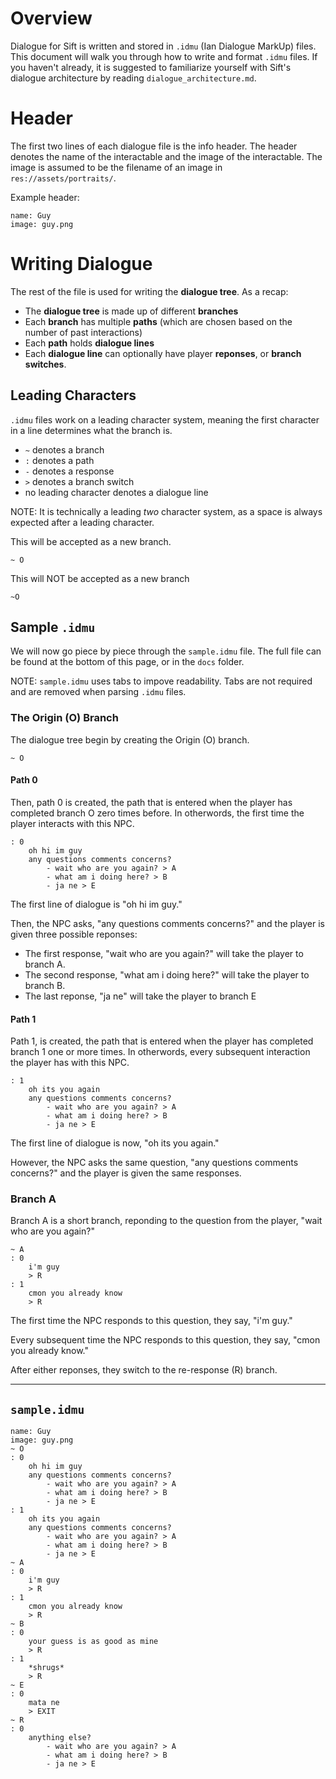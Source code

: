 # Overview
Dialogue for Sift is written and stored in `.idmu` (Ian Dialogue MarkUp) files. This document will walk you through how to write and format `.idmu` files. If you haven't already, it is suggested to familiarize yourself with Sift's dialogue architecture by reading `dialogue_architecture.md`.
# Header
The first two lines of each dialogue file is the info header. The header denotes the name of the interactable and the image of the interactable. The image is assumed to be the filename of an image in `res://assets/portraits/`.

Example header:
```
name: Guy
image: guy.png
```

# Writing Dialogue

The rest of the file is used for writing the **dialogue tree**. As a recap:
- The **dialogue tree** is made up of different **branches**
- Each **branch** has multiple **paths** (which are chosen based on the number of past interactions)
- Each **path** holds **dialogue lines**
- Each **dialogue line** can optionally have player **reponses**, or **branch switches**.

## Leading Characters

`.idmu` files work on a leading character system, meaning the first character in a line determines what the branch is.
- `~` denotes a branch
- `:` denotes a path
- `-` denotes a response
- `>` denotes a branch switch
- no leading character denotes a dialogue line

NOTE: It is technically a leading *two* character system, as a space is always expected after a leading character.

This will be accepted as a new branch.
```
~ O
```
This will NOT be accepted as a new branch
```
~O
```

## Sample `.idmu`

We will now go piece by piece through the `sample.idmu` file. The full file can be found at the bottom of this page, or in the `docs` folder.

NOTE: `sample.idmu` uses tabs to impove readability. Tabs are not required and are removed when parsing `.idmu` files.

### The Origin (O) Branch

The dialogue tree begin by creating the Origin (O) branch.
```
~ O
```
#### Path 0
Then, path 0 is created, the path that is entered when the player has completed branch O zero times before. In otherwords, the first time the player interacts with this NPC.
```
: 0
	oh hi im guy
	any questions comments concerns?
		- wait who are you again? > A
		- what am i doing here? > B
		- ja ne > E
```
The first line of dialogue is "oh hi im guy."

Then, the NPC asks, "any questions comments concerns?" and the player is given three possible reponses:

- The first response, "wait who are you again?" will take the player to branch A.
- The second response, "what am i doing here?" will take the player to branch B.
- The last reponse, "ja ne" will take the player to branch E

#### Path 1
Path 1, is created, the path that is entered when the player has completed branch 1 one or more times. In otherwords, every subsequent interaction the player has with this NPC.
```
: 1
	oh its you again
	any questions comments concerns?
		- wait who are you again? > A
		- what am i doing here? > B
		- ja ne > E
```
The first line of dialogue is now, "oh its you again."

However, the NPC asks the same question, "any questions comments concerns?" and the player is given the same responses.

### Branch A
Branch A is a short branch, reponding to the question from the player, "wait who are you again?"
```
~ A
: 0
	i'm guy
	> R
: 1
	cmon you already know
	> R
```
The first time the NPC responds to this question, they say, "i'm guy."

Every subsequent time the NPC responds to this question, they say, "cmon you already know."

After either reponses, they switch to the re-response (R) branch.

---

## `sample.idmu`
```
name: Guy
image: guy.png
~ O
: 0
	oh hi im guy
	any questions comments concerns?
		- wait who are you again? > A
		- what am i doing here? > B
		- ja ne > E
: 1
	oh its you again
	any questions comments concerns?
		- wait who are you again? > A
		- what am i doing here? > B
		- ja ne > E
~ A
: 0
	i'm guy
	> R
: 1
	cmon you already know
	> R
~ B
: 0
	your guess is as good as mine
	> R
: 1
	*shrugs*
	> R
~ E
: 0
	mata ne
	> EXIT
~ R
: 0
	anything else?
		- wait who are you again? > A
		- what am i doing here? > B
		- ja ne > E
```